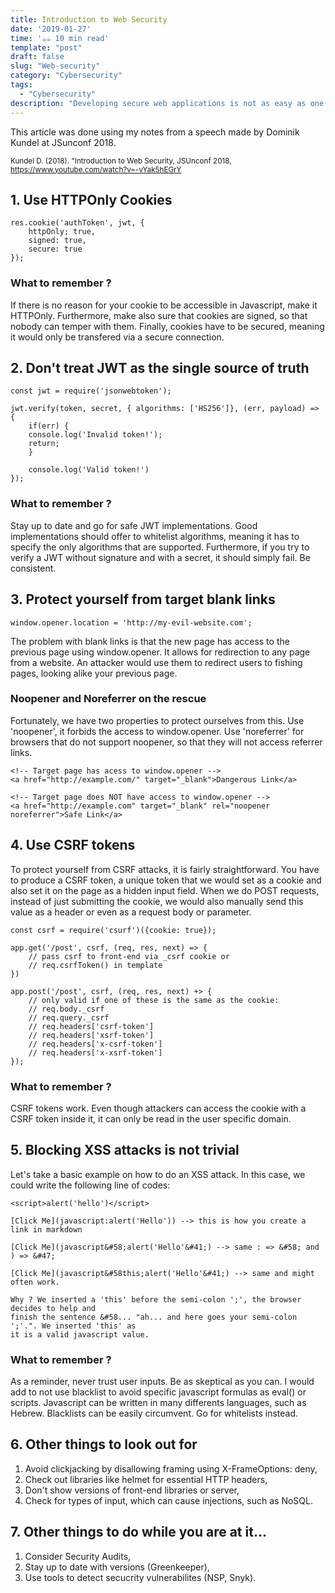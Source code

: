 ```yaml
---
title: Introduction to Web Security
date: '2019-01-27'
time: '☕️☕️ 10 min read'
template: "post"
draft: false
slug: "Web-security"
category: "Cybersecurity"
tags:
  - "Cybersecurity"
description: "Developing secure web applications is not as easy as one might think. Here is non exhaustive list of things to be on the look out for as a developer."
---
```


This article was done using my notes from a speech made by Dominik Kundel at JSunconf 2018.

<sub>Kundel D. (2018). "Introduction to Web Security, JSUnconf 2018, https://www.youtube.com/watch?v=-vYak5hEGrY</sub>

## 1. Use HTTPOnly Cookies 

```
res.cookie('authToken', jwt, {
	httpOnly; true,
	signed: true,
	secure: true
});
```

### What to remember ?

If there is no reason for your cookie to be accessible in Javascript, make it HTTPOnly. Furthermore, make also sure that cookies are signed, so that nobody can temper with them. Finally, cookies have to be secured, meaning it would only be transfered via a secure connection. 


## 2. Don't treat JWT as the single source of truth

```
const jwt = require('jsonwebtoken');

jwt.verify(token, secret, { algorithms: ['HS256']}, (err, payload) => {
	if(err) {
	console.log('Invalid token!');
	return;
	}

	console.log('Valid token!')
});
```
### What to remember ?
Stay up to date and go for safe JWT implementations. Good implementations should offer to whitelist algorithms, meaning it has to specify the only algorithms that are supported. Furthermore, if you try to verify a JWT without signature and with a secret, it should simply fail. Be consistent.

## 3. Protect yourself from target blank links

```
window.opener.location = 'http://my-evil-website.com';
```
The problem with blank links is that the new page has access to the previous page using window.opener. It allows for redirection to any page from a website. An attacker would use them to redirect users to fishing pages, looking alike your previous page. 

### Noopener and Noreferrer on the rescue 

Fortunately, we have two properties to protect ourselves from this.
Use 'noopener', it forbids the access to window.opener. Use 'noreferrer' for browsers that do not support noopener, so that they will not access referrer links. 

```
<!-- Target page has acess to window.opener -->
<a href="http://example.com/" target="_blank">Dangerous Link</a>

<!-- Target page does NOT have access to window.opener -->
<a href="http://example.com" target="_blank" rel="noopener noreferrer">Safe Link</a>
```

## 4. Use CSRF tokens 

To protect yourself from CSRF attacks, it is fairly straightforward. You have to produce a CSRF token, a unique token that we would set as a cookie and also set it on the page as a hidden input field. When we do POST requests, instead of just submitting the cookie, we would also manually send this value as a header or even as a request body or parameter. 

```
const csrf = require('csurf')({cookie: true});

app.get('/post', csrf, (req, res, next) => {
	// pass csrf to front-end via _csrf cookie or
	// req.csrfToken() in template
})

app.post('/post', csrf, (req, res, next) +> {
	// only valid if one of these is the same as the cookie:
	// req.body._csrf
	// req.query._csrf
	// req.headers['csrf-token']
	// req.headers['xsrf-token']
	// req.headers['x-csrf-token']
	// req.headers['x-xsrf-token']
});
```

### What to remember ?

CSRF tokens work. Even though attackers can access the cookie with a CSRF token inside it, it can only be read in the user specific domain. 

## 5. Blocking XSS attacks is not trivial

Let's take a basic example on how to do an XSS attack. In this case, we could write the following line of codes:

```
<script>alert('hello')</script>

[Click Me](javascript:alert('Hello')) --> this is how you create a link in markdown

[Click Me](javascript&#58;alert('Hello'&#41;) --> same : => &#58; and ) => &#47;

[Click Me](javascript&#58this;alert('Hello'&#41;) --> same and might often work. 

Why ? We inserted a 'this' before the semi-colon ';', the browser decides to help and 
finish the sentence &#58... "ah... and here goes your semi-colon ';'.". We inserted 'this' as 
it is a valid javascript value. 
```

### What to remember ?

As a reminder, never trust user inputs. Be as skeptical as you can. I would add to not use blacklist to avoid specific javascript formulas as eval() or scripts. Javascript can be written in many differents languages, such as Hebrew. Blacklists can be easily circumvent. Go for whitelists instead.

## 6. Other things to look out for 

1. Avoid clickjacking by disallowing framing using X-FrameOptions: deny,
2. Check out libraries like helmet for essential HTTP headers,
3. Don't show versions of front-end libraries or server,
4. Check for types of input, which can cause injections, such as NoSQL. 

## 7. Other things to do while you are at it...

1. Consider Security Audits, 
2. Stay up to date with versions (Greenkeeper),
3. Use tools to detect secucrity vulnerabilites (NSP, Snyk).